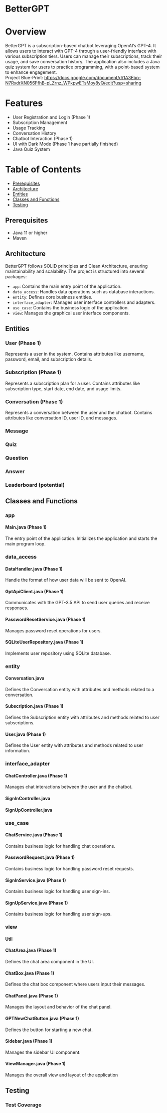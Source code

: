 # BetterGPT
# Overview
BetterGPT is a subscription-based chatbot leveraging OpenAI’s GPT-4. It allows users to interact with GPT-4 through a user-friendly interface with various subscription tiers. Users can manage their subscriptions, track their usage, and save conversation history. The application also includes a Java quiz system for users to practice programming, with a point-based system to enhance engagement.
<br>Project Blue-Print: https://docs.google.com/document/d/1A3Ebp-N7RxdrXN056FfhB-pLZrnz_WPkpwETsMoy8yQ/edit?usp=sharing
# Features
- User Registration and Login (Phase 1)
- Subscription Management
- Usage Tracking
- Conversation History
- Chatbot Interaction (Phase 1)
- UI with Dark Mode (Phase 1 have partially finished)
- Java Quiz System
# Table of Contents
- [Prerequisites](#prerequisites)
- [Architecture](#architecture)
- [Entities](#entities)
- [Classes and Functions](#classes-and-functions)
- [Testing](#test-coverage)


## Prerequisites

- Java 11 or higher
- Maven

## Architecture

BetterGPT follows SOLID principles and Clean Architecture, ensuring maintainability and scalability. The project is structured into several packages:

- `app`: Contains the main entry point of the application.
- `data_access`: Handles data operations such as database interactions.
- `entity`: Defines core business entities.
- `interface_adapter`: Manages user interface controllers and adapters.
- `use_case`: Contains the business logic of the application.
- `view`: Manages the graphical user interface components.

## Entities

### User (Phase 1)
Represents a user in the system. Contains attributes like username, password, email, and subscription details.

### Subscription (Phase 1)
Represents a subscription plan for a user. Contains attributes like subscription type, start date, end date, and usage limits.

### Conversation (Phase 1)
Represents a conversation between the user and the chatbot. Contains attributes like conversation ID, user ID, and messages.

### Message

### Quiz

### Question

### Answer

### Leaderboard (potential)

## Classes and Functions

### app

#### Main.java (Phase 1)
The entry point of the application. Initializes the application and starts the main program loop.

### data_access

#### DataHandler.java (Phase 1)
Handle the format of how user data will be sent to OpenAI.

#### GptApiClient.java (Phase 1)
Communicates with the GPT-3.5 API to send user queries and receive responses.

#### PasswordResetService.java (Phase 1)
Manages password reset operations for users.

#### SQLiteUserRepository.java (Phase 1)
Implements user repository using SQLite database.

### entity

#### Conversation.java
Defines the Conversation entity with attributes and methods related to a conversation.

#### Subscription.java (Phase 1)
Defines the Subscription entity with attributes and methods related to user subscriptions.

#### User.java (Phase 1)
Defines the User entity with attributes and methods related to user information.

### interface_adapter

#### ChatController.java (Phase 1)
Manages chat interactions between the user and the chatbot.

#### SignInController.java

#### SignUpController.java

### use_case

#### ChatService.java (Phase 1)
Contains business logic for handling chat operations.

#### PasswordRequest.java (Phase 1)
Contains business logic for handling password reset requests.

#### SignInService.java (Phase 1)
Contains business logic for handling user sign-ins.

#### SignUpService.java (Phase 1)
Contains business logic for handling user sign-ups.

### view

#### Util

#### ChatArea.java (Phase 1)
Defines the chat area component in the UI.

#### ChatBox.java (Phase 1)
Defines the chat box component where users input their messages.

#### ChatPanel.java (Phase 1)
Manages the layout and behavior of the chat panel.

#### GPTNewChatButton.java (Phase 1)
Defines the button for starting a new chat.

#### Sidebar.java (Phase 1)
Manages the sidebar UI component.

#### ViewManager.java (Phase 1)
Manages the overall view and layout of the application

## Testing
### Test Coverage

